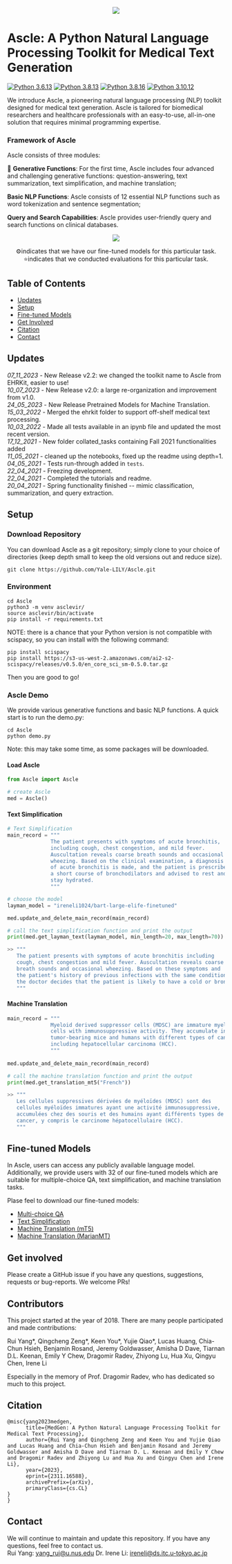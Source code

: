 <p align="center">
   <img src="Ascle_logo.png">
</p>


# Ascle: A Python Natural Language Processing Toolkit for Medical Text Generation

[![Python 3.6.13](https://img.shields.io/badge/python-3.6.13-green.svg)](https://www.python.org/downloads/release/python-360/)
[![Python 3.8.13](https://img.shields.io/badge/python-3.8.13-green.svg)](https://www.python.org/downloads/release/python-380/)
[![Python 3.8.16](https://img.shields.io/badge/python-3.8.16-green.svg)](https://www.python.org/downloads/release/python-380/)
[![Python 3.10.12](https://img.shields.io/badge/python-3.10.12-green.svg)](https://www.python.org/downloads/release/python-3100/)

We introduce Ascle, a pioneering natural language processing (NLP) toolkit designed for medical text generation. Ascle is tailored for biomedical researchers and healthcare professionals with an easy-to-use, all-in-one solution that requires minimal programming expertise.

### Framework of Ascle 

Ascle consists of three modules:

🌟 **Generative Functions**: For the first time, Ascle includes four advanced and challenging generative functions: question-answering, text summarization, text simplification, and machine translation; 

**Basic NLP Functions**: Ascle consists of 12 essential NLP functions such as word tokenization and sentence segmentation; 

**Query and Search Capabilities**: Ascle provides user-friendly query and search functions on clinical databases.

<p align="center">
   <img src="Ascle.png">
</p>
<p align="center">⚙️indicates that we have our fine-tuned models for this particular task. <br> ⭐️indicates that we conducted evaluations for this particular task.</p>

## Table of Contents

* [Updates](#updates)
* [Setup](#setup)
* [Fine-tuned Models](#fine-tuned-models)
* [Get Involved](#get-involved)
* [Citation](#citation)
* [Contact](#contact)

## Updates
_07_11_2023_ - New Release v2.2: we changed the toolkit name to Ascle from EHRKit, easier to use! <br/>
_10_07_2023_ - New Release v2.0: a large re-organization and improvement from v1.0. <br/>
_24_05_2023_ - New Release Pretrained Models for Machine Translation. <br/>
_15_03_2022_ - Merged the ehrkit folder to support off-shelf medical text processing. <br/>
_10_03_2022_ - Made all tests available in an ipynb file and updated the most recent version. <br/>
_17_12_2021_ - New folder collated_tasks containing Fall 2021 functionalities added <br/>
_11_05_2021_ - cleaned up the notebooks, fixed up the readme using depth=1. <br/>
_04_05_2021_ - Tests run-through added in `tests`. <br/>
_22_04_2021_ - Freezing development. <br/>
_22_04_2021_ - Completed the tutorials and readme. <br/>
_20_04_2021_ - Spring functionality finished -- mimic classification, summarization, and query extraction. <br/>

## Setup

### Download Repository

You can download Ascle as a git repository; simply clone to your choice of directories (keep depth small to keep the old versions out and reduce size).

```
git clone https://github.com/Yale-LILY/Ascle.git
```

### Environment

```
cd Ascle
python3 -m venv asclevir/
source asclevir/bin/activate
pip install -r requirements.txt
```

NOTE: there is a chance that your Python version is not compatible with scispacy, so you can install with the following command:
```
pip install scispacy
pip install https://s3-us-west-2.amazonaws.com/ai2-s2-scispacy/releases/v0.5.0/en_core_sci_sm-0.5.0.tar.gz
```
Then you are good to go!

### Ascle Demo
We provide various generative functions and basic NLP functions. A quick start is to run the demo.py:

```
cd Ascle
python demo.py
```
Note: this may take some time, as some packages will be downloaded. 

#### Load Ascle
```python
from Ascle import Ascle

# create Ascle 
med = Ascle()
```

#### Text Simplification
```python
# Text Simplification
main_record = """
              The patient presents with symptoms of acute bronchitis,
              including cough, chest congestion, and mild fever.
              Auscultation reveals coarse breath sounds and occasional 
              wheezing. Based on the clinical examination, a diagnosis
              of acute bronchitis is made, and the patient is prescribed 
              a short course of bronchodilators and advised to rest and
              stay hydrated.
              """

# choose the model
layman_model = "ireneli1024/bart-large-elife-finetuned"

med.update_and_delete_main_record(main_record)

# call the text simplification function and print the output
print(med.get_layman_text(layman_model, min_length=20, max_length=70))

>> """
   The patient presents with symptoms of acute bronchitis including
   cough, chest congestion and mild fever. Auscultation reveals coarse 
   breath sounds and occasional wheezing. Based on these symptoms and 
   the patient's history of previous infections with the same condition, 
   the doctor decides that the patient is likely to have a cold or bronch.
   """
```

#### Machine Translation
```python
main_record = """
              Myeloid derived suppressor cells (MDSC) are immature myeloid 
              cells with immunosuppressive activity. They accumulate in 
              tumor-bearing mice and humans with different types of cancer, 
              including hepatocellular carcinoma (HCC).
              """
              
med.update_and_delete_main_record(main_record)

# call the machine translation function and print the output
print(med.get_translation_mt5("French"))

>> """
   Les cellules suppressives dérivées de myéloïdes (MDSC) sont des
   cellules myéloïdes immatures ayant une activité immunosuppressive, 
   accumulées chez des souris et des humains ayant différents types de 
   cancer, y compris le carcinome hépatocellulaire (HCC).
   """
```

## Fine-tuned Models
In Ascle, users can access any publicly available language model. Additionally, we provide users with 32 of our fine-tuned models which are suitable for multiple-choice QA, text simplification, and machine translation tasks.

Plase feel to download our fine-tuned models: 
* [Multi-choice QA](https://huggingface.co/RUI525) 
* [Text Simplification](https://huggingface.co/ireneli1024)
* [Machine Translation (mT5)](https://huggingface.co/qcz)
* [Machine Translation (MarianMT)](https://huggingface.co/irenelizihui)


## Get involved

Please create a GitHub issue if you have any questions, suggestions, requests or bug-reports. We welcome PRs!


## Contributors
This project started at the year of 2018. There are many people participated and made contributions:

Rui Yang*, Qingcheng Zeng*, Keen You*, Yujie Qiao*, Lucas Huang, Chia-Chun Hsieh, Benjamin Rosand, Jeremy Goldwasser, Amisha D Dave, Tiarnan D.L. Keenan, Emily Y Chew, Dragomir Radev, Zhiyong Lu, Hua Xu, Qingyu Chen, Irene Li

Especially in the memory of Prof. Dragomir Radev, who has dedicated so much to this project.

## Citation
```bibtext
@misc{yang2023medgen,
      title={MedGen: A Python Natural Language Processing Toolkit for Medical Text Processing}, 
      author={Rui Yang and Qingcheng Zeng and Keen You and Yujie Qiao and Lucas Huang and Chia-Chun Hsieh and Benjamin Rosand and Jeremy Goldwasser and Amisha D Dave and Tiarnan D. L. Keenan and Emily Y Chew and Dragomir Radev and Zhiyong Lu and Hua Xu and Qingyu Chen and Irene Li},
      year={2023},
      eprint={2311.16588},
      archivePrefix={arXiv},
      primaryClass={cs.CL}
}
}
```

## Contact
We will continue to maintain and update this repository. If you have any questions, feel free to contact us. <br/>
Rui Yang: yang_rui@u.nus.edu
Dr. Irene Li: ireneli@ds.itc.u-tokyo.ac.jp <br/>

